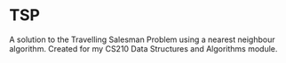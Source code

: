 # TSP
A solution to the Travelling Salesman Problem using a nearest neighbour algorithm.
Created for my CS210 Data Structures and Algorithms module.
